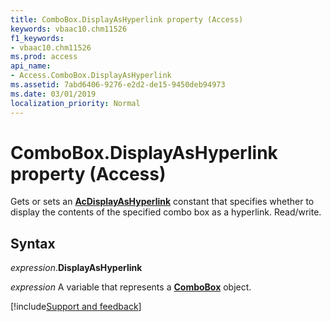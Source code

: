 ```yaml
---
title: ComboBox.DisplayAsHyperlink property (Access)
keywords: vbaac10.chm11526
f1_keywords:
- vbaac10.chm11526
ms.prod: access
api_name:
- Access.ComboBox.DisplayAsHyperlink
ms.assetid: 7abd6406-9276-e2d2-de15-9450deb94973
ms.date: 03/01/2019
localization_priority: Normal
---
```



# ComboBox.DisplayAsHyperlink property (Access)

Gets or sets an **[AcDisplayAsHyperlink](Access.AcDisplayAsHyperlink.md)** constant that specifies whether to display the contents of the specified combo box as a hyperlink. Read/write.


## Syntax

_expression_.**DisplayAsHyperlink**

_expression_ A variable that represents a **[ComboBox](Access.ComboBox.md)** object.




[!include[Support and feedback](~/includes/feedback-boilerplate.md)]